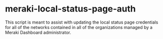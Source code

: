 # meraki-local-status-page-auth
This script is meant to assist with updating the local status page credentials for all of the networks contained in all of the organizations managed by a Meraki Dashboard administrator.
